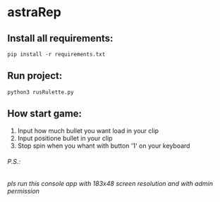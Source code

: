 # astraRep

## Install all requirements:

  `pip install -r requirements.txt`
  
## Run project:
  
  `python3 rusRulette.py`

## How start game:

 1. Input how much bullet you want load in your clip
 2. Input positione bullet in your clip
 3. Stop spin when you whant with button '1' on your keyboard

###### P.S.:
###### pls run this console app with 183x48 screen resolution and with admin permission
